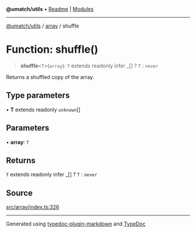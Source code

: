 **@umatch/utils** • [Readme](../../index.md) \| [Modules](../../modules.md)

***

[@umatch/utils](../../modules.md) / [array](../index.md) / shuffle

# Function: shuffle()

> **shuffle**\<`T`\>(`array`): `T` extends readonly infer \_[] ? `T` : `never`

Returns a shuffled copy of the array.

## Type parameters

• **T** extends readonly `unknown`[]

## Parameters

• **array**: `T`

## Returns

`T` extends readonly infer \_[] ? `T` : `never`

## Source

[src/array/index.ts:326](https://github.com/umatch-oficial/utils/blob/1c5b195/src/array/index.ts#L326)

***

Generated using [typedoc-plugin-markdown](https://www.npmjs.com/package/typedoc-plugin-markdown) and [TypeDoc](https://typedoc.org/)
